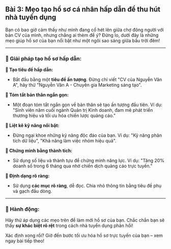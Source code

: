 ## Bài 3: Mẹo tạo hồ sơ cá nhân hấp dẫn để thu hút nhà tuyển dụng

Bạn có bao giờ cảm thấy như mình đang cố hét lên giữa chợ đông người với bản CV của mình, nhưng chẳng ai thèm để ý? Đừng lo, dưới đây là những mẹo giúp hồ sơ của bạn nổi bật như một ngôi sao sáng giữa bầu trời đêm!

---

### 📌 Giải pháp tạo hồ sơ hấp dẫn:

**🔹 Tạo tiêu đề hấp dẫn:**
- Bắt đầu bằng một **tiêu đề ấn tượng**. Đừng chỉ viết "CV của Nguyễn Văn A", hãy thử "Nguyễn Văn A - Chuyên gia Marketing sáng tạo". 

**🔹 Tóm tắt bản thân ngắn gọn:**
- Một đoạn tóm tắt ngắn gọn về bản thân sẽ tạo ấn tượng đầu tiên. Ví dụ: "Sinh viên năm cuối ngành Quản trị Kinh doanh, đam mê phát triển thương hiệu và tối ưu hóa chiến lược quảng cáo."

**🔹 Liệt kê kỹ năng nổi bật:**
- Đừng ngại khoe những kỹ năng độc đáo của bạn. Ví dụ: "Kỹ năng phân tích dữ liệu", "Khả năng làm việc nhóm hiệu quả".

**🔹 Chứng minh bằng thành tích:**
- Sử dụng số liệu và thành tựu để chứng minh năng lực. Ví dụ: "Tăng 20% doanh số trong 6 tháng qua nhờ chiến dịch quảng cáo trực tuyến."

**🔹 Định dạng rõ ràng:**
- Sử dụng **các mục rõ ràng**, dễ đọc. Chia nhỏ thông tin bằng tiêu đề phụ và gạch đầu dòng.

---

### 🚀 Hành động:

Hãy thử áp dụng các mẹo trên để làm mới hồ sơ của bạn. Chắc chắn bạn sẽ thấy **sự khác biệt rõ rệt** trong cách nhà tuyển dụng phản hồi!

Xác định xong rồi? Giờ đến bước tối ưu hóa hồ sơ trực tuyến của bạn – xem ngay bài tiếp theo!
